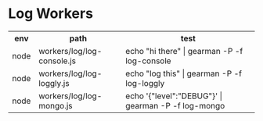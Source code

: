 Log Workers
========

<table>
<tr>
  <th>env</th>
  <th>path</th>
  <th>test</th>
</tr>
<tr>
  <td>node</td>
  <td>workers/log/log-console.js</td>
  <td>echo "hi there" | gearman -P -f log-console</td>
</tr>
<tr>
  <td>node</td>
  <td>workers/log/log-loggly.js</td>
  <td>echo "log this" | gearman -P -f log-loggly</td>
</tr>
<tr>
  <td>node</td>
  <td>workers/log/log-mongo.js</td>
  <td>echo '{"level":"DEBUG"}' | gearman -P -f log-mongo</td>
</tr>
</table>
